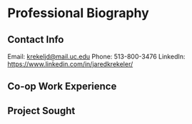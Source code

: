 # Professional Biography 

## Contact Info
Email: krekeljd@mail.uc.edu
Phone: 513-800-3476
LinkedIn: https://www.linkedin.com/in/jaredkrekeler/

## Co-op Work Experience

## Project Sought
